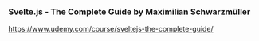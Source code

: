 ### Svelte.js - The Complete Guide by Maximilian Schwarzmüller
https://www.udemy.com/course/sveltejs-the-complete-guide/